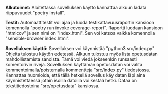 **Alkutoimet:** Aloitettassa sovelluksen käyttö kannattaa alkuun ladata riippuvuudet "poetry install".


**Testit:** Automaattitestit voi ajaa ja luoda testikattavuusraportin kansioon komennolla "poetry run invoke coverage-report". Raportti luodaan kansioon "htmlcov" ja sen nimi on "index.html". Sen voi katsoa vaikka komennolla "sensible-browser index.html".


**Sovelluksen käyttö:** Sovelluksen voi käynnistää "python3 src/index.py" Ohjeita tulostuu käytön edetessä. Alkuun tulostuu myös lista opetusdatan mahdollistamista sanoista. Tämä voi viedä jokseenkin runsaasti komentorivin rivejä. Sovelluksen käyttämän opetusdatan voi valita kommentoimalla/poistemalla kommentteja "src/index.py" tiedostossa. Kannattaa huomioida, että tällä hetkellä sovellus käy datan läpi
aina käynnistettäessä jotain isoilla datoilla voi kestää hetki. Dataa on tekstitiedostoina "src/opetusdata" kansiossa. 
